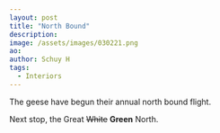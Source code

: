 ```yaml
---
layout: post
title: "North Bound"
description: 
image: /assets/images/030221.png
ao: 
author: Schuy H
tags: 
  - Interiors
--- 
```


The geese have begun their annual north bound flight. 

Next stop, the Great ~~White~~ **Green** North.

<!--- Image examples: secondary, full width

![Placeholder](/assets/images/171208.jpeg)

![Placeholder](/assets/images/171208.jpeg#full) 

---> 
